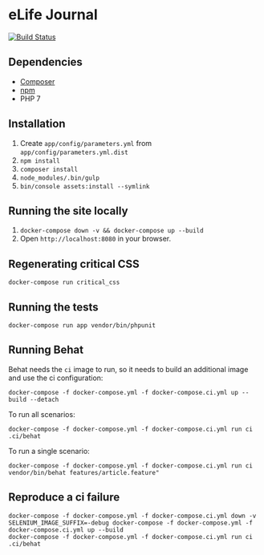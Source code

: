 eLife Journal
=============

[![Build Status](http://ci--alfred.elifesciences.org/buildStatus/icon?job=test-journal)](http://ci--alfred.elifesciences.org/job/test-journal/)

Dependencies
------------

* [Composer](https://getcomposer.org/)
* [npm](https://www.npmjs.com/)
* PHP 7

Installation
-------------

1. Create `app/config/parameters.yml` from `app/config/parameters.yml.dist`
2. `npm install`
3. `composer install`
4. `node_modules/.bin/gulp`
5. `bin/console assets:install --symlink`

Running the site locally
------------------------

1. `docker-compose down -v && docker-compose up --build`
2. Open `http://localhost:8080` in your browser.

Regenerating critical CSS
-------------------------

`docker-compose run critical_css`

Running the tests
-----------------

`docker-compose run app vendor/bin/phpunit`

Running Behat
-------------

Behat needs the `ci` image to run, so it needs to build an additional image and use the ci configuration:

```
docker-compose -f docker-compose.yml -f docker-compose.ci.yml up --build --detach
```

To run all scenarios:

```
docker-compose -f docker-compose.yml -f docker-compose.ci.yml run ci .ci/behat
```

To run a single scenario:

```
docker-compose -f docker-compose.yml -f docker-compose.ci.yml run ci vendor/bin/behat features/article.feature"
```

Reproduce a ci failure
----------------------

```
docker-compose -f docker-compose.yml -f docker-compose.ci.yml down -v
SELENIUM_IMAGE_SUFFIX=-debug docker-compose -f docker-compose.yml -f docker-compose.ci.yml up --build
docker-compose -f docker-compose.yml -f docker-compose.ci.yml run ci .ci/behat
```

